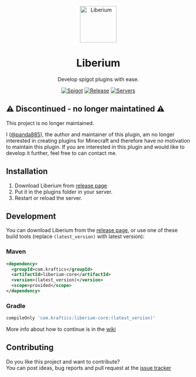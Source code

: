 <div align="center">
<img width="100px" src="https://i.imgur.com/FscWldz.png" alt="Liberium">
<h1>Liberium</h1>
<p align="center">
Develop spigot plugins with ease.
</p>

[![Spigot](https://img.shields.io/badge/spigot-1.16.5-orange?style=flat-square)](https://www.spigotmc.org/resources/liberium.87566/)
[![Release](https://img.shields.io/github/v/release/KrafticsTeam/Liberium?style=flat-square)](https://github.com/KrafticsTeam/Liberium/releases/latest)
[![Servers](https://img.shields.io/bstats/servers/9916?style=flat-square)](https://bstats.org/plugin/bukkit/Liberium/9916)
</div>

## ⚠️ Discontinued - no longer maintatined ⚠️

This project is no longer maintained.

I ([@panda885](https://github.com/panda885)), the author and maintainer of this plugin, am no longer interested in creating plugins for Minecraft and therefore have no motivation to maintain this plugin.
If you are interested in this plugin and would like to develop it further, feel free to can contact me.

## Installation

1.  Download Liberium from [release page](https://github.com/KrafticsTeam/Liberium/releases)
2.  Put it in the plugins folder in your server.
3.  Restart or reload the server.

## Development

You can download Liberium from the [release page](https://github.com/KrafticsTeam/Liberium/releases),
or use one of these build tools (replace `(latest_version)` with latest version):

### Maven
```xml
<dependency>
  <groupId>com.kraftics</groupId>
  <artifactId>liberium-core</artifactId>
  <version>(latest_version)</version>
  <scope>provided</scope>
</dependency>
```

### Gradle
```gradle
compileOnly 'com.kraftics:liberium-core:(latest_version)'
```

More info about how to continue is in the [wiki](https://github.com/KrafticsTeam/Liberium/wiki)

## Contributing

Do you like this project and want to contribute?<br>
You can post ideas, bug reports and pull request at the [issue tracker](https://github.com/KrafticsTeam/Liberium/issues)
